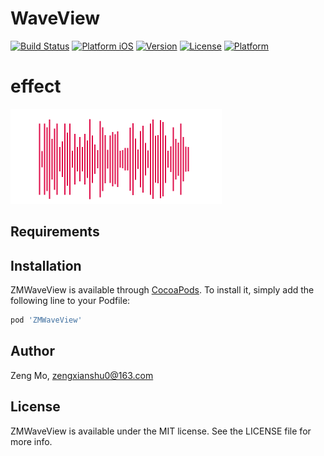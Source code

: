 # WaveView

[![Build Status](https://img.shields.io/travis/zengxianshu/WaveView/master.svg)](https://github.com/zengxianshu/WaveView)
[![Platform iOS](https://img.shields.io/badge/Platforms-iOS-lightgray.svg?style=flat)](https://developer.apple.com/swift/)
[![Version](https://img.shields.io/cocoapods/v/ZMWaveView.svg?style=flat)](https://github.com/zengxianshu/WaveView)
[![License](https://img.shields.io/cocoapods/l/ZMWaveView.svg?style=flat)](https://github.com/zengxianshu/WaveView)
[![Platform](https://img.shields.io/cocoapods/p/ZMWaveView.svg?style=flat)](https://github.com/zengxianshu/WaveView)

# effect
![](testWave.gif)

## Requirements

## Installation

ZMWaveView is available through [CocoaPods](http://cocoapods.org). To install
it, simply add the following line to your Podfile:
```ruby
pod 'ZMWaveView'
```

## Author

Zeng Mo, zengxianshu0@163.com

## License

ZMWaveView is available under the MIT license. See the LICENSE file for more info.
